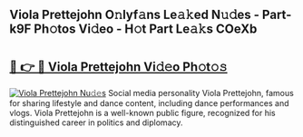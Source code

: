 ## Viola Prettejohn O𝚗lyf𝚊ns Le𝚊𝚔ed N𝚞𝚍es - Part-k9F Ph𝚘tos Vi𝚍eo - H𝚘t Part Le𝚊𝚔s COeXb

# <h2><a href="http://hf8kt04.feru.top/?c=Viola+Prettejohn">🔗 👉 🔴 Viola Prettejohn Vi𝚍𝚎o Ph𝚘t𝚘𝚜</a></h2>

[![Viola Prettejohn Nu𝚍𝚎s](https://i.imgur.com/0TWrTi3.gif)](http://hf8kt04.feru.top/?c=Viola+Prettejohn)
Social media personality Viola Prettejohn, famous for sharing lifestyle and dance content, including dance performances and vlogs. Viola Prettejohn is a well-known public figure, recognized for his distinguished career in politics and diplomacy. 
